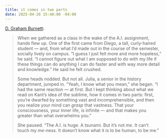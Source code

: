 ```yaml
---
title: it comes in two parts
date: 2025-04-26 15:48:00 -04:00
---
```


[D. Graham Burnett](https://apple.news/AutSYq5zFRNa5MqtMhnnY9g):

>When we gathered as a class in the wake of the A.I. assignment, hands flew up. One of the first came from Diego, a tall, curly-haired student — and, from what I’d made out in the course of the semester, socially lively on campus. “I guess I just felt more and more hopeless,” he said. “I cannot figure out what I am supposed to do with my life if these things can do anything I can do faster and with way more detail and knowledge.” He said he felt crushed.
>
>Some heads nodded. But not all. Julia, a senior in the history department, jumped in. “Yeah, I know what you mean,” she began. “I had the same reaction — at first. But I kept thinking about what we read on Kant’s idea of the sublime, how it comes in two parts: first, you’re dwarfed by something vast and incomprehensible, and then you realize your mind can *grasp* that vastness. That your consciousness, your inner life, is infinite — and that makes you greater than what overwhelms you.”
>
>She paused. “The A.I. is huge. A tsunami. But it’s not *me*. It can’t touch my *me*-ness. It doesn’t know what it is to be human, to be me.”